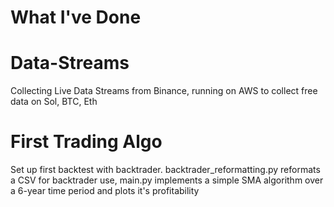# What I've Done

# Data-Streams

Collecting Live Data Streams from Binance, running on AWS to collect free data on Sol, BTC, Eth

# First Trading Algo

Set up first backtest with backtrader. backtrader_reformatting.py reformats a CSV for backtrader use, main.py implements a simple SMA algorithm over a 6-year time period and plots it's profitability
